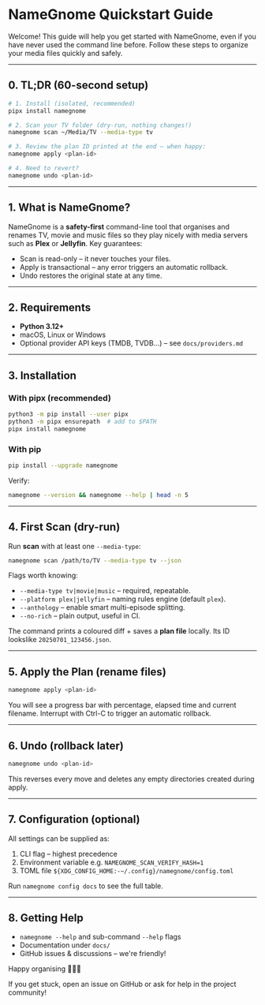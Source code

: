# NameGnome Quickstart Guide

Welcome! This guide will help you get started with NameGnome, even if you have
never used the command line before. Follow these steps to organize your media
files quickly and safely.

---

## 0. TL;DR (60-second setup)

```bash
# 1. Install (isolated, recommended)
pipx install namegnome

# 2. Scan your TV folder (dry-run, nothing changes!)
namegnome scan ~/Media/TV --media-type tv

# 3. Review the plan ID printed at the end – when happy:
namegnome apply <plan-id>

# 4. Need to revert?
namegnome undo <plan-id>
```

---

## 1. What is NameGnome?

NameGnome is a **safety-first** command-line tool that organises and renames
TV, movie and music files so they play nicely with media servers such as **Plex**
or **Jellyfin**. Key guarantees:

* Scan is read-only – it never touches your files.
* Apply is transactional – any error triggers an automatic rollback.
* Undo restores the original state at any time.

---

## 2. Requirements

* **Python 3.12+**
* macOS, Linux or Windows
* Optional provider API keys (TMDB, TVDB…) – see `docs/providers.md`

---

## 3. Installation

### With pipx (recommended)
```bash
python3 -m pip install --user pipx
python3 -m pipx ensurepath  # add to $PATH
pipx install namegnome
```

### With pip
```bash
pip install --upgrade namegnome
```

Verify:
```bash
namegnome --version && namegnome --help | head -n 5
```

---

## 4. First Scan (dry-run)

Run **scan** with at least one `--media-type`:
```bash
namegnome scan /path/to/TV --media-type tv --json
```
Flags worth knowing:

* `--media-type tv|movie|music` – required, repeatable.
* `--platform plex|jellyfin` – naming rules engine (default `plex`).
* `--anthology` – enable smart multi-episode splitting.
* `--no-rich` – plain output, useful in CI.

The command prints a coloured diff + saves a **plan file** locally. Its ID lookslike `20250701_123456.json`.

---

## 5. Apply the Plan (rename files)

```bash
namegnome apply <plan-id>
```
You will see a progress bar with percentage, elapsed time and current filename.
Interrupt with Ctrl-C to trigger an automatic rollback.

---

## 6. Undo (rollback later)

```bash
namegnome undo <plan-id>
```
This reverses every move and deletes any empty directories created during apply.

---

## 7. Configuration (optional)

All settings can be supplied as:
1. CLI flag – highest precedence
2. Environment variable e.g. `NAMEGNOME_SCAN_VERIFY_HASH=1`
3. TOML file `${XDG_CONFIG_HOME:-~/.config}/namegnome/config.toml`

Run `namegnome config docs` to see the full table.

---

## 8. Getting Help

* `namegnome --help` and sub-command `--help` flags
* Documentation under `docs/`
* GitHub issues & discussions – we're friendly!

Happy organising 🧙‍♂️✨

If you get stuck, open an issue on GitHub or ask for help in the project
community! 